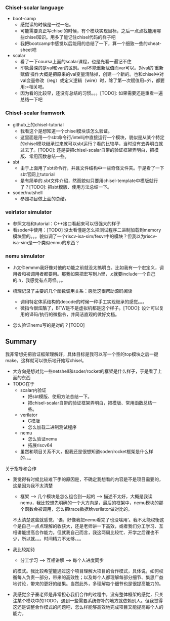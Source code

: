 ### Chisel-scalar language

+ boot-camp
  + 感觉读的时候是一过一忘。
  + 可能需要真正写chisel的时候，有个模块实现目标，之后一点点找能用哪些chisel知识。用多了能记住chisel代码的样子吧
  + 我把bootcamp中感觉以后能用的总结了一下，算一个细致一些的cheat-sheet吧
+ scalar
  + 看了一下coursa上面的scalar课程，也是光看一遍记不住
  + 印象最深的是val和var的区别。val不能重新赋值而var可以。对val的’重新赋值‘操作大概是把原来的val变量清除掉，创建一个新的。也和chisel中对val变量修改（reg）或定义逻辑（wire）时，除了第一次赋值用=外，都要用:=相关吧。
  + 因为看的比较早，还没有总结的习惯。。。[TODO]: 如果需要还是重看一遍总结一下吧

### Chisel-scalar framwork

+ github上的chisel-tutorial
  + 我看这个是想知道一个chisel模块该怎么验证。
  + 这里面是用一个sbt命令行/intellij中直接运行一个模块，貌似是从某个特定的chisel模块继承过来就可以sbt运行？看的比较早，当时没有去弄明白就过去了。[TODO]: 还是要把chisel-scalar自带的验证框架弄明白，把模版、常用函数总结一些。
+ sbt
  + 由于上面用了sbt命令行，并且文件结构中一些奇怪文件夹。于是看了一下sbt官网上tutorial
  + 是有简单的.sbt文件介绍，然而貌似只要用chisel-template中模版就行了？[TODO]: 把sbt模版、使用方法总结一下。
+ soder/nutshell
  + 参照项目做上面的总结。

### veirlator simulator

+ 参照文档和tutorial：C++接口看起来可以很强大的样子
+ 看soder中使用：[TODO] 没太看懂是怎么把测试程序二进制加载到memory模块里的。。。貌似调了一个riscv-isa-sim/fesvr中的模块？但我以为riscv-isa-sim是一个类似enmu的东西？

### nemu simulator

+ .h文件emmm我好像对他的功能之前就没太搞明白。比如我有一个宏定义，调用者和被调用者都要用。那我如果把宏写到.h里，.c就要include一个自己的.h，我感觉有点奇怪。。。

+ 梳理记录了主要的几个函数调用关系：感觉这很帮助源码阅读
  + 调用特定体系结构的decode的时候一种手工实现继承的感觉。。。
  + 微指令很炫酷了，BTW是不是虚拟机都是这个样子。[TODO]: 设计可以复用的译码/执行的微指令，并简洁直观的做好文档。

+ 怎么验证nemu写的是对的？[TODO]









## Summary

我非常想先把验证框架理解好，具体目标是我可以写一个空的top模块之后一键make，这样就可以快乐地开始写chisel。

+ 大方向是想对比一些netshell和soder/rocket的框架是什么样子，于是看了上面的东西
+ TODO在于
  + scalar内验证
    + 把sbt模版、使用方法总结一下。
    + 把chisel-scalar自带的验证框架弄明白，把模版、常用函数总结一些。
  + verilator
    + C模版
    + 怎么加载二进制测试程序
  + nemu
    + 怎么验证nemu
    + 拓展riscv64
  + 虽然和项目关系不大，但我还是很想知道soder/rocket框架是什么样的。。。

关于指导和合作

+ 我觉得有时候比较难下手的原因是，不确定我想看的内容是不是项目需要的，这是因为我不太清楚

  + 框架 --> 几个模块是怎么组合到一起的 --> 描述不太好，大概是我读nemu，我比较想先明确的一个大方向是，最后的框架中，nemu模块的那个函数会被调用，怎么把trace数据给verilator做对比的。

  不太清楚这些就感觉，‘诶，好像我把nemu看完了也没啥用’。我不太能权衡这个是自己一点点理解的收获大，还是老师讲一下高效，或者我们分工学习、互相讲能提高合作能力。但就我自己而言，我这两周比较忙、开学之后课也不少，所以就。。。时间精力不太够。。。

+ 我比较期待

  + 分工学习 --> 互相讲解 --> 每个人进度同步

  的模式。我比较希望能通过这个项目理解大项目的合作模式，具体说，如何权衡每人负责一部分，带来的高效性；以及每个人都理解每部分细节、集思广益地讨论，带来的更好的结果。当然此外，多理解每个细节也是很提高能力的。

+ 我感觉余子豪老师是非常担心我们合作的过程中，没有整体框架的感觉，只关注某个模块中的TODO，遇到一些需要系统修补的地方就依赖别人。但我觉得这还是调整合作模式的问题吧，怎么样能够高效地完成项目又能提高每个人的能力。